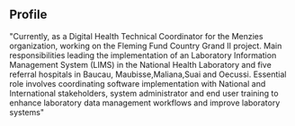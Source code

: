 ## Profile

"Currently, as a Digital Health Technical Coordinator for the Menzies organization, working on the Fleming Fund Country Grand II project.
Main responsibilities leading the implementation of an Laboratory Information Management System (LIMS) in the National
Health Laboratory and five referral hospitals in Baucau, Maubisse,Maliana,Suai and Oecussi. Essential role involves coordinating software
implementation with National and International stakeholders, system administrator and end user training to enhance laboratory data management workflows and improve laboratory systems"



